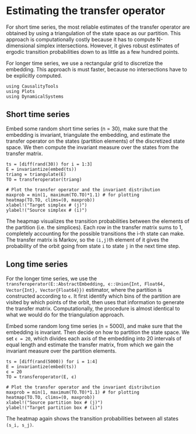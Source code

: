 # Estimating the transfer operator

For short time series, the most reliable estimates of the transfer operator are obtained by using a triangulation of the state space as our partition. This approach is computationally costly because it has to compute N-dimensional simplex intersections. However, it gives robust estimates of ergodic transition probabilities down to as little as a few hundred points.

For longer time series, we use a rectangular grid to discretize the embedding.
This approach is must faster, because no intersections have to be explicitly computed.

```@setup s
using CausalityTools
using Plots
using DynamicalSystems
```

## Short time series
Embed some random short time series (n = 30), make sure that the embedding is invariant, triangulate the embedding, and estimate the transfer operator on the
states (partition elements) of the discretized state space. We then compute the invariant measure over the states from the transfer matrix.

```@example s
ts = [diff(rand(30)) for i = 1:3]
E = invariantize(embed(ts))
triang = triangulate(E)
TO = transferoperator(triang)

# Plot the transfer operator and the invariant distribution
maxprob = min(1, maximum(TO.TO)*1.1) # for plotting
heatmap(TO.TO, clims=(0, maxprob))
xlabel!("Target simplex # (j)")
ylabel!("Source simplex # (i)")
```

The heapmap visualizes the transition probabilities between the elements of the partition (i.e. the simplices). Each row in the transfer matrix sums to 1, completely accounting for the possible transitions the i-th state can make. The transfer matrix is Markov, so the `(i,j)`th element of it gives the probability of the orbit going from state `i` to state `j` in the next time step.


## Long time series
For the longer time series, we use the `transferoperator(E::AbstractEmbedding, ϵ::Union{Int, Float64, Vector{Int}, Vector{Float64}})` estimator, where the partition is constructed according to `ϵ`. It first identify which bins of the partition are visited by which points of the orbit, then uses that information to generate the transfer matrix. Computationally, the procedure is almost identical to what we would do for the triangulation approach.

Embed some random long time series (n = 5000), and make sure that the embedding is invariant. Then decide on how to partition the state space. We set `ϵ = 20`,
which divides each axis of the embedding into 20 intervals of equal length and
estimate the transfer matrix, from which we gain the invariant measure over
the partition elements.

```@example s
ts = [diff(rand(5000)) for i = 1:4]
E = invariantize(embed(ts))
ϵ = 20
TO = transferoperator(E, ϵ)

# Plot the transfer operator and the invariant distribution
maxprob = min(1, maximum(TO.TO)*1.1) # for plotting
heatmap(TO.TO, clims=(0, maxprob))
xlabel!("Source partition box # (j)")
ylabel!("Target partition box # (i)")
```

The heatmap again shows the transition probabilities between all states
``(s_i, s_j)``.
